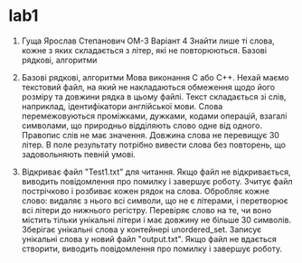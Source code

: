 # lab1
1. Гуща Ярослав Степанович ОМ-3 
Варіант 4 Знайти лише ті слова, кожне з яких складається з літер, які не повторюються.
Базові рядкові, алгоритми

2. Базові рядкові, алгоритми
Мова виконання C або C++.
Нехай маємо текстовий файл, на який не накладаються обмеження щодо
його розміру та довжини рядка в цьому файлі.
Текст складається зі слів, наприклад, ідентифікатори англійської мови.
Слова перемежовуються проміжками, дужками, кодами операцій, взагалі символами, що природньо відділяють слово одне від одного.
Правопис слів не має значення. Довжина слова не перевищує 30 літер.
В поле результату потрібно вивести слова без повторень, що задовольняють певній умові.

3. Відкриває файл "Test1.txt" для читання. Якщо файл не відкривається, виводить повідомлення про помилку і завершує роботу.
Зчитує файл пострічково і розбиває кожен рядок на слова. Обробляє кожне слово: видаляє з нього всі символи, що не є літерами, і перетворює всі літери до нижнього регістру.
Перевіряє слово на те, чи воно містить тільки унікальні літери і має довжину не більше 30 символів. Зберігає унікальні слова у контейнері unordered_set.
Записує унікальні слова у новий файл "output.txt". Якщо файл не вдається створити, виводить повідомлення про помилку і завершує роботу.

